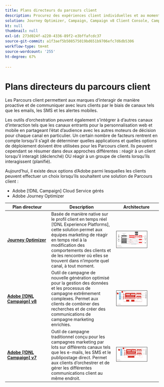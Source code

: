 ```yaml
---
title: Plans directeurs du parcours client
description: Procurez des expériences client individuelles et au moment opportun d’un type d’écran à l’autre.
solution: Journey Optimizer, Campaign, Campaign v8 Client Console, Campaign v8 Web User Interface, Campaign Classic v7, Campaign Standard, Experience Platform
kt: null
thumbnail: null
exl-id: 273d024f-a220-4336-89f2-e3bffafcdc37
source-git-commit: a1f3aef5b508575019bd651b9706efc7d6db5306
workflow-type: tm+mt
source-wordcount: '255'
ht-degree: 67%

---
```


# Plans directeurs du parcours client

Les Parcours client permettent aux marques d’interagir de manière proactive et de communiquer avec leurs clients par le biais de canaux tels que les emails, les SMS et les alertes mobiles.

Les outils d’orchestration peuvent également s’intégrer à d’autres canaux d’interaction tels que les canaux entrants pour la personnalisation web et mobile en partageant l’état d’audience avec les autres moteurs de décision pour chaque canal en particulier. Un certain nombre de facteurs rentrent en compte lorsqu’il s’agit de déterminer quelles applications et quelles options de déploiement doivent être utilisées pour les Parcours client. Ils peuvent cependant se résumer dans deux approches différentes : réagir à un client lorsqu’il interagit (déclenché) OU réagir à un groupe de clients lorsqu’ils interagissent (planifié).

Aujourd’hui, il existe deux options d’Adobe parmi lesquelles les clients peuvent effectuer un choix lorsqu’ils souhaitent une solution de Parcours client :

<ul><li>Adobe [!DNL Campaign] Cloud Service gérés</li><li>Adobe Journey Optimizer</li></ul>

| Plan directeur | Description | Architecture |
|---|---|---|
| **[Journey Optimizer](journey-optimizer.md)** | Basée de manière native sur le profil client en temps réel [!DNL Experience Platforms], cette solution permet aux équipes marketing de réagir en temps réel à la modification des comportements des clients et de les rencontrer où elles se trouvent dans n’importe quel canal, à tout moment. | <img src="assets/ajo-architecture.svg" alt="Architecture de référence du plan directeur Journey Optimizer" style="width:75%; border:1px solid #4a4a4a" class="modal-image" /> |
| **[Adobe [!DNL Campaign] v8](campaign-v8.md)** | Outil de campagne de nouvelle génération optimisé pour la gestion des données et les processus de campagne extrêmement complexes. Permet aux clients de combiner des recherches et de créer des communications de campagne marketing enrichies. | <img src="assets/campaign-v8-architecture.svg" alt="Architecture de référence du plan directeur de Campaign v8" style="width:75%; border:1px solid #4a4a4a" class="modal-image" /> |
| **[Adobe [!DNL Campaign] v7](campaign-v7.md)** | Outil de campagne traditionnel conçu pour les campagnes marketing par lots sur différents canaux tels que les e-mails, les SMS et le publipostage direct. Permet aux clients d’orchestrer et de gérer les différentes communications client au même endroit. | <img src="assets/campaign-v7-architecture.svg" alt="Architecture de référence du plan directeur de Campaign v7" style="width:75%; border:1px solid #4a4a4a" class="modal-image" /> |
